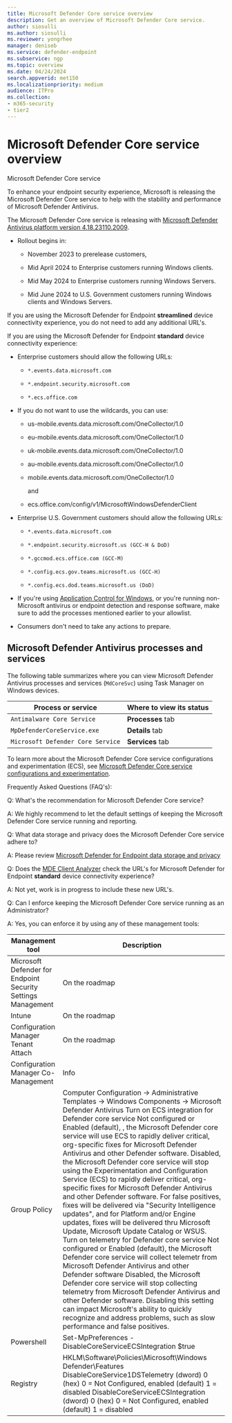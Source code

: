 ```yaml
---
title: Microsoft Defender Core service overview
description: Get an overview of Microsoft Defender Core service.
author: siosulli
ms.author: siosulli
ms.reviewer: yongrhee
manager: deniseb
ms.service: defender-endpoint
ms.subservice: ngp
ms.topic: overview
ms.date: 04/24/2024
search.appverid: met150
ms.localizationpriority: medium
audience: ITPro
ms.collection: 
- m365-security
- tier2
---
```


# Microsoft Defender Core service overview

Microsoft Defender Core service

To enhance your endpoint security experience, Microsoft is releasing the Microsoft Defender Core service to help with the stability and performance of Microsoft Defender Antivirus. 

The Microsoft Defender Core service is releasing with [Microsoft Defender Antivirus platform version 4.18.23110.2009](./msda-updates-previous-versions-technical-upgrade-support.md#october-2023-platform-418231002009--engine-11231002009).

- Rollout begins in:

  - November 2023 to prerelease customers,
    
  - Mid April 2024 to Enterprise customers running Windows clients.
    
  - Mid May 2024 to Enterprise customers running Windows Servers.
    
  - Mid June 2024 to U.S. Government customers running Windows clients and Windows Servers.
    
If you are using the Microsoft Defender for Endpoint **streamlined** device connectivity experience, you do not need to add any additional URL's.

If you are using the Microsoft Defender for Endpoint **standard** device connectivity experience:

- Enterprise customers should allow the following URLs:

  - `*.events.data.microsoft.com`
    
  - `*.endpoint.security.microsoft.com`
    
  - `*.ecs.office.com` 
    
- If you do not want to use the wildcards, you can use:

  - us-mobile.events.data.microsoft.com/OneCollector/1.0
  
  - eu-mobile.events.data.microsoft.com/OneCollector/1.0
  
  - uk-mobile.events.data.microsoft.com/OneCollector/1.0
  
  - au-mobile.events.data.microsoft.com/OneCollector/1.0
  
  - mobile.events.data.microsoft.com/OneCollector/1.0
  
    and
    
  - ecs.office.com/config/v1/MicrosoftWindowsDefenderClient
  
- Enterprise U.S. Government customers should allow the following URLs:

  - `*.events.data.microsoft.com`
    
  - `*.endpoint.security.microsoft.us (GCC-H & DoD)`
    
  - `*.gccmod.ecs.office.com (GCC-M)`
    
  - `*.config.ecs.gov.teams.microsoft.us (GCC-H)`
    
  - `*.config.ecs.dod.teams.microsoft.us (DoD)`
    
- If you're using [Application Control for Windows](/windows/security/application-security/application-control/windows-defender-application-control/wdac), or you're running non-Microsoft antivirus or endpoint detection and response software, make sure to add the processes mentioned earlier to your allowlist. 

- Consumers don't need to take any actions to prepare. 

## Microsoft Defender Antivirus processes and services

The following table summarizes where you can view Microsoft Defender Antivirus processes and services (`MdCoreSvc`) using Task Manager on Windows devices.

| Process or service | Where to view its status |
|--|--|
| `Antimalware Core Service` | **Processes** tab |
| `MpDefenderCoreService.exe` | **Details** tab | 
| `Microsoft Defender Core Service` | **Services** tab |

To learn more about the Microsoft Defender Core service configurations and experimentation (ECS), see [Microsoft Defender Core service configurations and experimentation](microsoft-defender-core-service-configurations-and-experimentation.md).

Frequently Asked Questions (FAQ's):

Q: What's the recommendation for Microsoft Defender Core service?

A: We highly recommend to let the default settings of keeping the Microsoft Defender Core service running and reporting.

Q: What data storage and privacy does the Microsoft Defender Core service adhere to?

A: Please review [Microsoft Defender for Endpoint data storage and privacy](/microsoft-365/security/defender-endpoint/data-storage-privacy) 

Q: Does the [MDE Client Analyzer](/microsoft-365/security/defender-endpoint/run-analyzer-windows) check the URL's for Microsoft Defender for Endpoint **standard** device connectivity experience?

A: Not yet, work is in progress to include these new URL's.

Q: Can I enforce keeping the Microsoft Defender Core service running as an Administrator?

A: Yes, you can enforce it by using any of these management tools:


|Management tool| Description|
| -------- | -------- |
| Microsoft Defender for Endpoint Security Settings Management| On the roadmap|
| Intune   | On the roadmap |
| Configuration Manager Tenant Attach | On the roadmap |
| Configuration Manager Co-Management | Info |
| Group Policy   |Computer Configuration -> Administrative Templates -> Windows Components -> Microsoft Defender Antivirus Turn on ECS integration for Defender core service Not configured or Enabled (default), , the Microsoft Defender core service will use ECS to rapidly deliver critical, org-specific fixes for Microsoft Defender Antivirus and other Defender software. Disabled, the Microsoft Defender core service will stop using the Experimentation and Configuration Service (ECS) to rapidly deliver critical, org-specific fixes for Microsoft Defender Antivirus and other Defender software. For false positives, fixes will be delivered via "Security Intelligence updates", and for Platform and/or Engine updates, fixes will be delivered thru Microsoft Update, Microsoft Update Catalog or WSUS. Turn on telemetry for Defender core service Not configured or Enabled (default), the Microsoft Defender core service will collect telemetr from Microsoft Defender Antivirus and other Defender software Disabled, the Microsoft Defender core service will stop collecting telemetry from Microsoft Defender Antivirus and other Defender software.  Disabling this setting can impact Microsoft's ability to quickly recognize and address problems, such as slow performance and false positives.|
| Powershell |Set-MpPreferences -DisableCoreServiceECSIntegration $true | $false Set-MpPreferences -DisableCoreServiceTelemetry $true | $false|
| Registry |HKLM\Software\Policies\Microsoft\Windows Defender\Features DisableCoreService1DSTelemetry (dword) 0 (hex) 0 = Not Configured, enabled (default) 1 = disabled DisableCoreServiceECSIntegration (dword) 0 (hex) 0 = Not Configured, enabled (default) 1 = disabled|